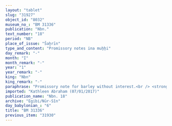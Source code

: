 ```yaml
---
layout: "tablet"
slug: "31927"
object_id: "8032"
museum_no_: "BM 31336"
publication: "Nbn."
text_number: "18"
period: "NB"
place_of_issue: "Šaḫrīn"
type_and_content: "Promissory notes ina muẖẖi"
day_remark: "-"
month: "I"
month_remark: "-"
year: "1"
year_remark: "-"
king: "Nbn"
king_remark: "-"
paraphrase: "Promissory note for barley without interest.<br /> <strong>B</strong> owes 8 kor of barley to <strong>A</strong>, to be delivered in their full amount (<em>gamru</em>) in Ayyār (II) in the Ālu-&scaron;a-Ah-iddin. He does not have to pay interest. Names of 1 witness and the scribe: Bēl-iddin/Bēl-upahhir//Dābibi.<br /> <br /> <strong>A</strong> = Nab&ucirc;-iddin/Rahianni; <strong>B</strong> = Nidinti-Bēl/Nab&ucirc;-kuṣranni"
imported: "Kathleen Abraham (07/01/2017)"
publication_name: "Nbn. 18"
archive: "Egibi/Nūr-Sîn"
day_babylonian_: "6"
title: "BM 31336"
previous_item: "31930"
---
```

